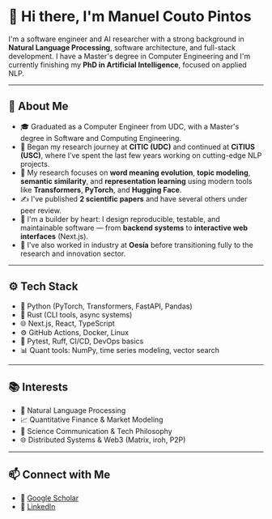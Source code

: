 # 👋 Hi there, I'm Manuel Couto Pintos

I'm a software engineer and AI researcher with a strong background in **Natural Language Processing**, software architecture, and full-stack development. I have a Master's degree in Computer Engineering and I'm currently finishing my **PhD in Artificial Intelligence**, focused on applied NLP.

---

## 🚀 About Me

- 🎓 Graduated as a Computer Engineer from UDC, with a Master's degree in Software and Computing Engineering.
- 🧪 Began my research journey at **CITIC (UDC)** and continued at **CiTIUS (USC)**, where I’ve spent the last few years working on cutting-edge NLP projects.
- 🧠 My research focuses on **word meaning evolution**, **topic modeling**, **semantic similarity**, and **representation learning** using modern tools like **Transformers**, **PyTorch**, and **Hugging Face**.
- ✍️ I've published **2 scientific papers** and have several others under peer review.
- 🧰 I'm a builder by heart: I design reproducible, testable, and maintainable software — from **backend systems** to **interactive web interfaces** (Next.js).
- 💼 I’ve also worked in industry at **Oesía** before transitioning fully to the research and innovation sector.

---

## ⚙️ Tech Stack

- 🐍 Python (PyTorch, Transformers, FastAPI, Pandas)
- 🦀 Rust (CLI tools, async systems)
- 🌐 Next.js, React, TypeScript
- ⚙️ GitHub Actions, Docker, Linux
- 🧪 Pytest, Ruff, CI/CD, DevOps basics
- 📊 Quant tools: NumPy, time series modeling, vector search

---

## 📚 Interests

- 🤖 Natural Language Processing
- 📈 Quantitative Finance & Market Modeling
- 🧬 Science Communication & Tech Philosophy
- 🌐 Distributed Systems & Web3 (Matrix, iroh, P2P)

---

## 📫 Connect with Me

- 📄 [Google Scholar](https://scholar.google.es/citations?user=AYXHeT4AAAAJ&hl=es)
- 🔗 [LinkedIn](https://www.linkedin.com/in/manuel-couto-pintos-96a20a130/)

